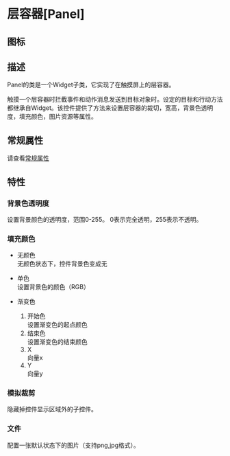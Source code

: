 # 层容器[Panel]

## 图标



## 描述

Panel的类是一个Widget子类，它实现了在触摸屏上的层容器。

触摸一个层容器时拦截事件和动作消息发送到目标对象时。设定的目标和行动方法都继承自Widget。该控件提供了方法来设置层容器的裁切，宽高，背景色透明度，填充颜色，图片资源等属性。

## 常规属性

请查看[常规属性](./../general_property/zh.md)

## 特性

 

### 背景色透明度

设置背景颜色的透明度，范围0-255。 0表示完全透明，255表示不透明。

### 填充颜色


- 无颜色    
无颜色状态下，控件背景色变成无
- 单色   
设置背景色的颜色（RGB）
- 渐变色   

	1.  开始色  
	设置渐变色的起点颜色
	2.  结束色  
	设置渐变色的结束颜色
	3.  X  
	向量x
	4.  Y  
	向量y

### 模拟裁剪

隐藏掉控件显示区域外的子控件。


### 文件

配置一张默认状态下的图片（支持png,jpg格式）。